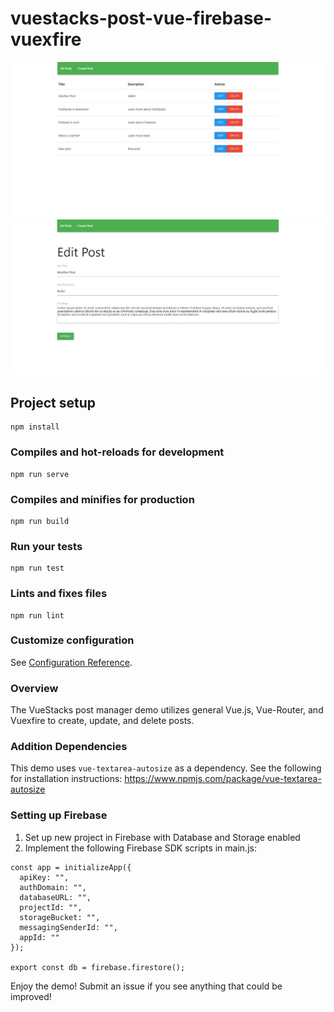 # vuestacks-post-vue-firebase-vuexfire

![alt text](https://raw.githubusercontent.com/jsfanatik/vuestacks-post-vue-vuex-firebase/master/src/assets/vuestacks-post1.JPG)
![alt text](https://raw.githubusercontent.com/jsfanatik/vuestacks-post-vue-vuex-firebase/master/src/assets/vuestacks-post2.JPG)

## Project setup
```
npm install
```

### Compiles and hot-reloads for development
```
npm run serve
```

### Compiles and minifies for production
```
npm run build
```

### Run your tests
```
npm run test
```

### Lints and fixes files
```
npm run lint
```

### Customize configuration
See [Configuration Reference](https://cli.vuejs.org/config/).

### Overview

The VueStacks post manager demo utilizes general Vue.js, Vue-Router, and Vuexfire to create, update, and delete posts.

### Addition Dependencies

This demo uses ```vue-textarea-autosize``` as a dependency. See the following for installation instructions: https://www.npmjs.com/package/vue-textarea-autosize

### Setting up Firebase

1) Set up new project in Firebase with Database and Storage enabled
2) Implement the following Firebase SDK scripts in main.js:
```
const app = initializeApp({
  apiKey: "",
  authDomain: "",
  databaseURL: "",
  projectId: "",
  storageBucket: "",
  messagingSenderId: "",
  appId: ""
});

export const db = firebase.firestore();
```
Enjoy the demo! Submit an issue if you see anything that could be improved!




